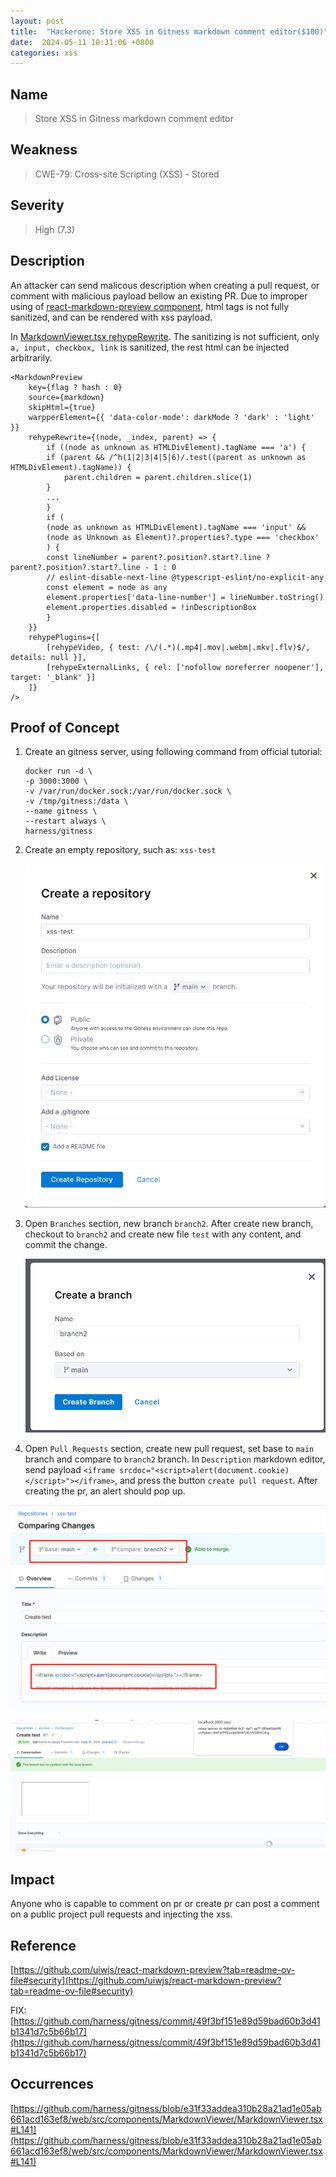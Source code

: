 ```yaml
---
layout: post
title:  "Hackerone: Store XSS in Gitness markdown comment editor($100)"
date:  2024-05-11 10:31:06 +0800
categories: xss
---
```


## Name

> Store XSS in Gitness markdown comment editor

## Weakness

> CWE-79: Cross-site Scripting (XSS) - Stored

## Severity

> High (7.3)


## Description

An attacker can send malicous description when creating a pull request, or comment with malicious payload bellow an existing PR. Due to improper using of [react-markdown-preview component](https://github.com/uiwjs/react-markdown-preview?tab=readme-ov-file#security), html tags is not fully sanitized, and can be rendered with xss payload. 

In [MarkdownViewer.tsx rehypeRewrite](https://github.com/harness/gitness/blame/e31f33addea310b28a21ad1e05ab661acd163ef8/web/src/components/MarkdownViewer/MarkdownViewer.tsx#L144). The sanitizing is not sufficient, only `a, input, checkbox, link` is sanitized, the rest html can be injected arbitrarily.

```
<MarkdownPreview
    key={flag ? hash : 0}
    source={markdown}
    skipHtml={true}
    warpperElement={{ 'data-color-mode': darkMode ? 'dark' : 'light' }}
    rehypeRewrite={(node, _index, parent) => {
        if ((node as unknown as HTMLDivElement).tagName === 'a') {
        if (parent && /^h(1|2|3|4|5|6)/.test((parent as unknown as HTMLDivElement).tagName)) {
            parent.children = parent.children.slice(1)
        }
        ...
        }
        if (
        (node as unknown as HTMLDivElement).tagName === 'input' &&
        (node as Unknown as Element)?.properties?.type === 'checkbox'
        ) {
        const lineNumber = parent?.position?.start?.line ? parent?.position?.start?.line - 1 : 0
        // eslint-disable-next-line @typescript-eslint/no-explicit-any
        const element = node as any
        element.properties['data-line-number'] = lineNumber.toString()
        element.properties.disabled = !inDescriptionBox
        }
    }}
    rehypePlugins={[
        [rehypeVideo, { test: /\/(.*)(.mp4|.mov|.webm|.mkv|.flv)$/, details: null }],
        [rehypeExternalLinks, { rel: ['nofollow noreferrer noopener'], target: '_blank' }]
    ]}
/>
```

## Proof of Concept

1. Create an gitness server, using following command from official tutorial:

    ```
    docker run -d \
    -p 3000:3000 \
    -v /var/run/docker.sock:/var/run/docker.sock \
    -v /tmp/gitness:/data \
    --name gitness \
    --restart always \
    harness/gitness
    ```

2. Create an empty repository, such as: `xss-test`

    ![repo](/assets/images/bughunter/gitness/create-repo.png)

3. Open `Branches` section, new branch `branch2`. After create new branch, checkout to `branch2` and create new file `test` with any content, and commit the change.

    ![branch](/assets/images/bughunter/gitness/new-branch.png)

4. Open `Pull Requests` section, create new pull request, set base to `main` branch and compare to `branch2` branch. In `Description` markdown editor, send payload `<iframe srcdoc="<script>alert(document.cookie)</script>"></iframe>`, and press the button `create pull request`. After creating the pr, an alert should pop up.

![branch](/assets/images/bughunter/gitness/pr1.png)

![branch](/assets/images/bughunter/gitness/alert.png)


## Impact

Anyone who is capable to comment on pr or create pr can post a comment on a public project pull requests and injecting the xss.

## Reference

[https://github.com/uiwjs/react-markdown-preview?tab=readme-ov-file#security](https://github.com/uiwjs/react-markdown-preview?tab=readme-ov-file#security)

FIX:
[https://github.com/harness/gitness/commit/49f3bf151e89d59bad60b3d41b1341d7c5b66b17](https://github.com/harness/gitness/commit/49f3bf151e89d59bad60b3d41b1341d7c5b66b17)

## Occurrences

[https://github.com/harness/gitness/blob/e31f33addea310b28a21ad1e05ab661acd163ef8/web/src/components/MarkdownViewer/MarkdownViewer.tsx#L141](https://github.com/harness/gitness/blob/e31f33addea310b28a21ad1e05ab661acd163ef8/web/src/components/MarkdownViewer/MarkdownViewer.tsx#L141)